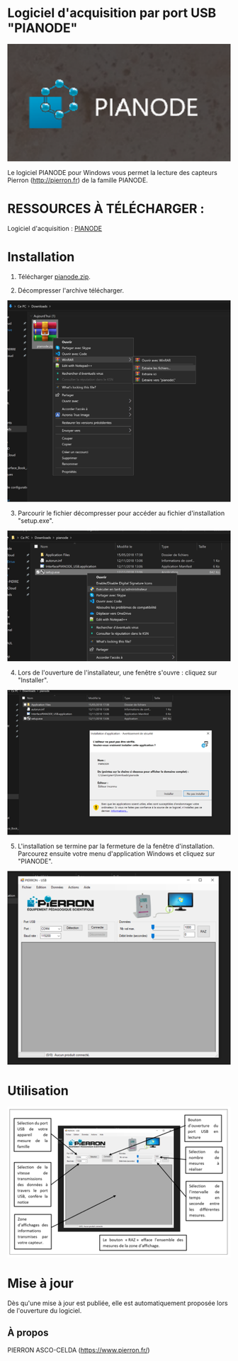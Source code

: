 # Logiciel d'acquisition par port USB "PIANODE"

![PIANODE-Logo](/Img/L-pianode.png)

Le logiciel PIANODE pour Windows vous permet la lecture des capteurs Pierron (http://pierron.fr) de la famille PIANODE.

# RESSOURCES À TÉLÉCHARGER :

Logiciel d'acquisition : [PIANODE](https://github.com/pierron-asco-celda/InterfacePIANODE_USB)

# Installation

1. Télécharger [pianode.zip](https://github.com/pierron-asco-celda/InterfacePIANODE_USB).

2. Décompresser l'archive télécharger.

![PIANODE-E1](/Img/E1-pianode.png)

3. Parcourir le fichier décompresser pour accéder au fichier d'installation "setup.exe".

![PIANODE-E2](/Img/E2-pianode.png)

4. Lors de l'ouverture de l'installateur, une fenêtre s'ouvre : cliquez sur "Installer". 

![PIANODE-E3](/Img/E3-pianode.png)

5. L'installation se termine par la fermeture de la fenêtre d'installation. Parcourez ensuite votre menu d'application Windows et cliquez sur "PIANODE".

![PIANODE-E4](/Img/E4-pianode.png)

# Utilisation 

![PIANODE-E5](/Img/E5-pianode.png)


# Mise à jour

Dès qu'une mise à jour est publiée, elle est automatiquement proposée lors de l'ouverture du logiciel.

## À propos

PIERRON ASCO-CELDA (https://www.pierron.fr/)


